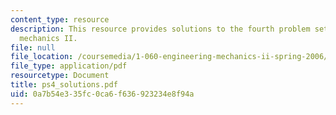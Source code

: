 ```yaml
---
content_type: resource
description: This resource provides solutions to the fourth problem set on engineering
  mechanics II.
file: null
file_location: /coursemedia/1-060-engineering-mechanics-ii-spring-2006/0a7b54e335fc0ca6f636923234e8f94a_ps4_solutions.pdf
file_type: application/pdf
resourcetype: Document
title: ps4_solutions.pdf
uid: 0a7b54e3-35fc-0ca6-f636-923234e8f94a
---
```

